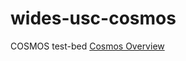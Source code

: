 # wides-usc-cosmos
COSMOS test-bed
[Cosmos Overview](https://wiki.cosmos-lab.org/wiki/WikiStart#COSMOSTestbedOverview)
